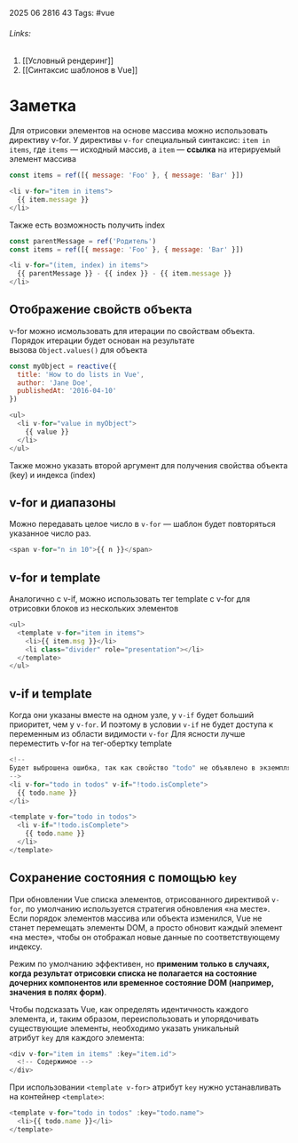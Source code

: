 2025 06 2816 43
Tags: #vue 
###### Links: 
1) [[Условный рендеринг]]
2) [[Синтаксис шаблонов в Vue]]
# Заметка
Для отрисовки элементов на основе массива можно использовать директиву v-for.
У директивы `v-for` специальный синтаксис: `item in items`, где `items` — исходный массив, а `item` — **ссылка** на итерируемый элемент массива
```js
const items = ref([{ message: 'Foo' }, { message: 'Bar' }])

<li v-for="item in items">
  {{ item.message }}
</li>
```
Также есть возможность получить index
```js
const parentMessage = ref('Родитель')
const items = ref([{ message: 'Foo' }, { message: 'Bar' }])

<li v-for="(item, index) in items">
  {{ parentMessage }} - {{ index }} - {{ item.message }}
</li>
```
## Отображение свойств объекта
v-for можно исмользовать для итерации по свойствам объекта.  Порядок итерации будет основан на результате вызова `Object.values()` для объекта
```js
const myObject = reactive({
  title: 'How to do lists in Vue',
  author: 'Jane Doe',
  publishedAt: '2016-04-10'
})
```

```js
<ul>
  <li v-for="value in myObject">
    {{ value }}
  </li>
</ul>
```
Также можно указать второй аргумент для получения свойства объекта (key) и индекса (index)
## v-for и диапазоны
Можно передавать целое число в `v-for` — шаблон будет повторяться указанное число раз.
```js
<span v-for="n in 10">{{ n }}</span>
```

## v-for и template
Аналогично с v-if,  можно использовать тег template с v-for для отрисовки блоков из нескольких элементов
```js
<ul>
  <template v-for="item in items">
    <li>{{ item.msg }}</li>
    <li class="divider" role="presentation"></li>
  </template>
</ul>
```
## v-if и template
Когда они указаны вместе на одном узле, у `v-if` будет больший приоритет, чем у `v-for`. И поэтому в условии `v-if` не будет доступа к переменным из области видимости `v-for`
Для ясности лучше переместить v-for на тег-обертку template
```js
<!--
Будет выброшена ошибка, так как свойство "todo" не объявлено в экземпляре.
-->
<li v-for="todo in todos" v-if="!todo.isComplete">
  {{ todo.name }}
</li>

<template v-for="todo in todos">
  <li v-if="!todo.isComplete">
    {{ todo.name }}
  </li>
</template>
```

## Сохранение состояния с помощью `key`
При обновлении Vue списка элементов, отрисованного директивой `v-for`, по умолчанию используется стратегия обновления «на месте». Если порядок элементов массива или объекта изменился, Vue не станет перемещать элементы DOM, а просто обновит каждый элемент «на месте», чтобы он отображал новые данные по соответствующему индексу.

Режим по умолчанию эффективен, но **применим только в случаях, когда результат отрисовки списка не полагается на состояние дочерних компонентов или временное состояние DOM (например, значения в полях форм)**.

Чтобы подсказать Vue, как определять идентичность каждого элемента, и, таким образом, переиспользовать и упорядочивать существующие элементы, необходимо указать уникальный атрибут `key` для каждого элемента:
```js
<div v-for="item in items" :key="item.id">
  <!-- Содержимое -->
</div>
```
При использовании `<template v-for>` атрибут `key` нужно устанавливать на контейнер `<template>`:
```js
<template v-for="todo in todos" :key="todo.name">
  <li>{{ todo.name }}</li>
</template>
```
